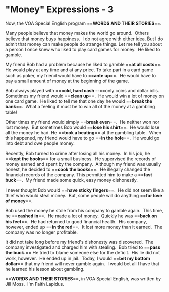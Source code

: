 # "Money" Expressions - 3

Now, the VOA Special English program ==**WORDS AND THEIR STORIES**==.

Many people believe that money makes the world go around.  Others believe that money buys happiness.  I do not agree with either idea. But I do admit that money can make people do strange things. Let me tell you about a person I once knew who liked to play card games for money.  He liked to gamble.

My friend Bob had a problem because he liked to gamble ==**at all costs**==.  He would play at any time and at any price. To take part in a card game such as poker, my friend would have to ==**ante up**==.  He would have to pay a small amount of money at the beginning of the game.

Bob always played with ==**cold, hard cash --**==only coins and dollar bills. Sometimes my friend would ==**clean up**==.  He would win a lot of money on one card game.  He liked to tell me that one day he would ==**break the bank**==.  What a feeling it must be to win all of the money at a gambling table!

Other times my friend would simply ==**break even**==.  He neither won nor lost money.  But sometimes Bob would ==**lose his shirt**==.  He would lose all the money he had. He ==**took a beating**== at the gambling table.  When this happened, my friend would have to go ==**in the hole**==.  He would go into debt and owe people money.

Recently, Bob turned to crime after losing all his money.  In his job, he ==**kept the books**== for a small business.  He supervised the records of money earned and spent by the company.  Although my friend was usually honest, he decided to ==**cook the books**==.  He illegally changed the financial records of the company. This permitted him to make a ==**fast buck**==.  My friend made some quick, easy money dishonestly.

I never thought Bob would ==**have sticky fingers**==.  He did not seem like a thief who would steal money.  But, some people will do anything ==**for love of money**==.

Bob used the money he stole from his company to gamble again.  This time, he ==**cashed in**==.  He made a lot of money.  Quickly he was ==**back on his feet**==.  He had returned to good financial health.  His company, however, ended up ==**in the red**==.  It lost more money than it earned.  The company was no longer profitable.

It did not take long before my friend's dishonesty was discovered.  The company investigated and charged him with stealing.  Bob tried to ==**pass the buck.**== He tried to blame someone else for the deficit.  His lie did not work, however.  He ended up in jail.  Today, I would ==**bet my bottom dollar**== that my friend will never gamble again.  I would bet all I have that he learned his lesson about gambling.

==**WORDS AND THEIR STORIES**==, in VOA Special English, was written by Jill Moss.  I'm Faith Lapidus.

